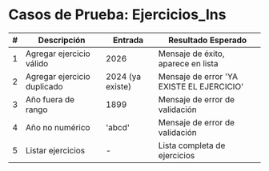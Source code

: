 # Casos de Prueba: Ejercicios_Ins

| # | Descripción | Entrada | Resultado Esperado |
|---|-------------|---------|-------------------|
| 1 | Agregar ejercicio válido | 2026 | Mensaje de éxito, aparece en lista |
| 2 | Agregar ejercicio duplicado | 2024 (ya existe) | Mensaje de error 'YA EXISTE EL EJERCICIO' |
| 3 | Año fuera de rango | 1899 | Mensaje de error de validación |
| 4 | Año no numérico | 'abcd' | Mensaje de error de validación |
| 5 | Listar ejercicios | - | Lista completa de ejercicios |
